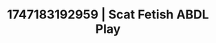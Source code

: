 ---
categories:
- Nude Olympics
- Latina
- Hentai
- Gender-fluid lovers
- Mid-century kink
image: /assets/images/1747183192959.jpg
layout: post
seo:
  description: Featured content with premium ABDL Play, Scat Fetish. HD images available.
  keywords: ABDL Play, Scat Fetish
  og_image: /assets/images/1747183192959.jpg
  schema_type: VisualArtwork
tags:
- '#1747183192959'
- Scat Fetish
- ABDL Play
title: 1747183192959 | Scat Fetish ABDL Play
---